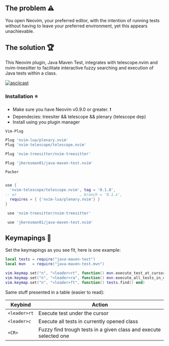 ## The problem :warning: ##
You open Neovim, your preferred editor, with the intention of running tests without having to leave your preferred environment, yet this appears unachievable.

## The solution :trophy: ##

This Neovim plugin, Java Maven Test, integrates with telescope.nvim and nvim-treesitter to facilitate interactive fuzzy searching and execution of Java tests within a class.

[![asciicast](https://asciinema.org/a/YJnUsr3ujc1GHgoRsXGZWxeS4.svg)](https://asciinema.org/a/YJnUsr3ujc1GHgoRsXGZWxeS4)


### Installation :star: ###
* Make sure you have Neovim v0.9.0 or greater. :exclamation:
* Dependecies: treesiter && telescope && plenary (telescope dep)
* Install using you plugin manager

`Vim-Plug`  
```lua
Plug 'nvim-lua/plenary.nvim'
Plug 'nvim-telescope/telescope.nvim'

Plug 'nvim-treesitter/nvim-treesitter'

Plug 'jkeresman01/java-maven-test.nvim'
```

`Packer`
```lua

use {
  'nvim-telescope/telescope.nvim', tag = '0.1.8',
-- or                            , branch = '0.1.x',
  requires = { {'nvim-lua/plenary.nvim'} }
}

 use 'nvim-treesitter/nvim-treesitter'

 use 'jkeresman01/java-maven-test.nvim'
```

## Keymapings :musical_keyboard: ##

Set the keymapings as you see fit, here is one example:

```lua
local tests = require("java-maven-test")
local mvn   = require("java-maven-test.mvn")

vim.keymap.set("n", "<leader>rt", function() mvn.execute_test_at_cursor() end)        -- execute test under the cursor
vim.keymap.set("n", "<leader>ra", function() mvn.execute_all_tests_in_class() end)    -- execute all tests in currently opened class
vim.keymap.set("n", "<leader>ft", function() tests.find() end)                        -- fuzzy find trough tests in a given class and execute selected one
```

Same stuff presented in a table (easier to read):

| Keybind       | Action                                                             |
|---------------|--------------------------------------------------------------------|
| `<leader>rt`  | Execute test under the cursor                                      |
| `<leader>c`   | Execute all tests in currently opened class                        |
| `<CR>`        | Fuzzy find trough tests in a given class and execute selected one  |
